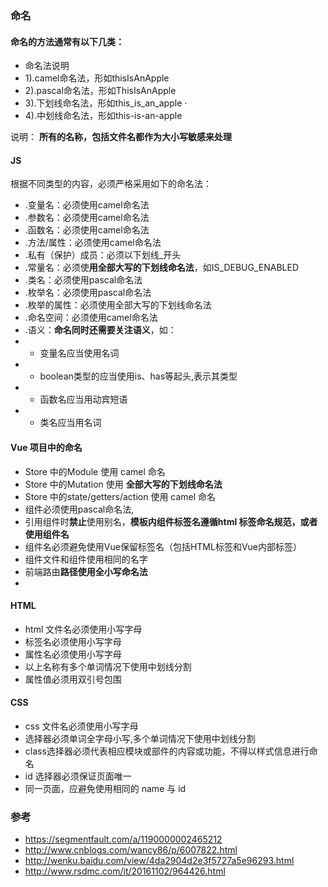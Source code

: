 ### 命名

#### 命名的方法通常有以下几类：
* 命名法说明
* 1).camel命名法，形如thisIsAnApple
* 2).pascal命名法，形如ThisIsAnApple
* 3).下划线命名法，形如this_is_an_apple ·
* 4).中划线命名法，形如this-is-an-apple

说明： **所有的名称，包括文件名都作为大小写敏感来处理**

#### JS
根据不同类型的内容，必须严格采用如下的命名法：
* .变量名：必须使用camel命名法
* .参数名：必须使用camel命名法
* .函数名：必须使用camel命名法
* .方法/属性：必须使用camel命名法
* .私有（保护）成员：必须以下划线_开头
* .常量名：必须使**用全部大写的下划线命名法**，如IS_DEBUG_ENABLED
* .类名：必须使用pascal命名法
* .枚举名：必须使用pascal命名法
* .枚举的属性：必须使用全部大写的下划线命名法
* .命名空间：必须使用camel命名法
* .语义：**命名同时还需要关注语义**，如：
* * 变量名应当使用名词
* * boolean类型的应当使用is、has等起头,表示其类型
* * 函数名应当用动宾短语
* * 类名应当用名词

#### Vue 项目中的命名
* Store 中的Module 使用 camel 命名
* Store 中的Mutation 使用 **全部大写的下划线命名法**
* Store 中的state/getters/action 使用 camel 命名
* 组件必须使用pascal命名法, 
* 引用组件时**禁止**使用别名，**模板内组件标签名遵循html 标签命名规范，或者使用组件名** 
* 组件名必须避免使用Vue保留标签名（包括HTML标签和Vue内部标签）
* 组件文件和组件使用相同的名字
* 前端路由**路径使用全小写命名法**
* 

#### HTML
* html 文件名必须使用小写字母
* 标签名必须使用小写字母
* 属性名必须使用小写字母
* 以上名称有多个单词情况下使用中划线分割 
* 属性值必须用双引号包围

#### CSS
* css 文件名必须使用小写字母
* 选择器必须单词全字母小写,多个单词情况下使用中划线分割
* class选择器必须代表相应模块或部件的内容或功能，不得以样式信息进行命名
* id 选择器必须保证页面唯一
* 同一页面，应避免使用相同的 name 与 id


### 参考
* https://segmentfault.com/a/1190000002465212
* http://www.cnblogs.com/wancy86/p/6007822.html
* http://wenku.baidu.com/view/4da2904d2e3f5727a5e96293.html
* http://www.rsdmc.com/it/20161102/964426.html

